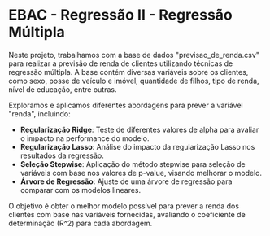 # EBAC - Regressão II - Regressão Múltipla

Neste projeto, trabalhamos com a base de dados "previsao_de_renda.csv" para realizar a previsão de renda de clientes utilizando técnicas de regressão múltipla. A base contém diversas variáveis sobre os clientes, como sexo, posse de veículo e imóvel, quantidade de filhos, tipo de renda, nível de educação, entre outras. 

Exploramos e aplicamos diferentes abordagens para prever a variável "renda", incluindo:

- **Regularização Ridge**: Teste de diferentes valores de alpha para avaliar o impacto na performance do modelo.
- **Regularização Lasso**: Análise do impacto da regularização Lasso nos resultados da regressão.
- **Seleção Stepwise**: Aplicação do método stepwise para seleção de variáveis com base nos valores de p-value, visando melhorar o modelo.
- **Árvore de Regressão**: Ajuste de uma árvore de regressão para comparar com os modelos lineares.

O objetivo é obter o melhor modelo possível para prever a renda dos clientes com base nas variáveis fornecidas, avaliando o coeficiente de determinação \(R^2\) para cada abordagem.
